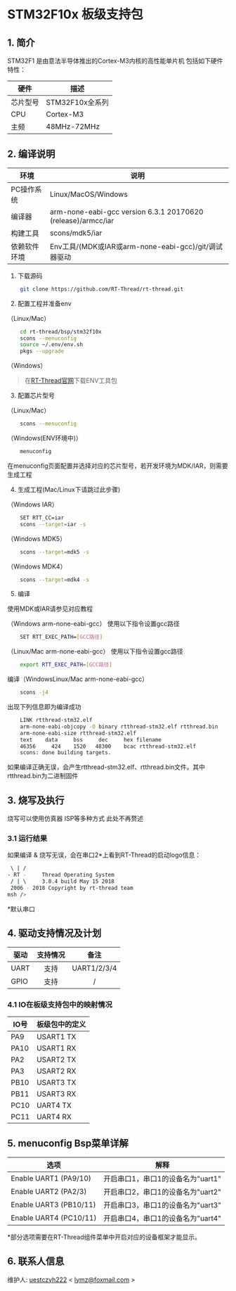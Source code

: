 # STM32F10x 板级支持包

## 1. 简介

STM32F1 是由意法半导体推出的Cortex-M3内核的高性能单片机
包括如下硬件特性：

| 硬件 | 描述 |
| -- | -- |
|芯片型号| STM32F10x全系列 |
|CPU| Cortex-M3 |
|主频| 48MHz-72MHz |

## 2. 编译说明


| 环境         | 说明                                                         |
| ------------ | ------------------------------------------------------------ |
| PC操作系统   | Linux/MacOS/Windows                                          |
| 编译器       | arm-none-eabi-gcc version 6.3.1 20170620 (release)/armcc/iar |
| 构建工具     | scons/mdk5/iar                                               |
| 依赖软件环境 | Env工具/(MDK或IAR或arm-none-eabi-gcc)/git/调试器驱动         |

1) 下载源码

```bash
    git clone https://github.com/RT-Thread/rt-thread.git
```

2) 配置工程并准备env

（Linux/Mac）

```bash
    cd rt-thread/bsp/stm32f10x
    scons --menuconfig
    source ~/.env/env.sh
    pkgs --upgrade
```

（Windows）

>在[RT-Thread官网][1]下载ENV工具包

3) 配置芯片型号

（Linux/Mac）

```bash
    scons --menuconfig
```

（Windows(ENV环境中)）

```bash
    menuconfig
```

在menuconfig页面配置并选择对应的芯片型号，若开发环境为MDK/IAR，则需要生成工程

4) 生成工程(Mac/Linux下请跳过此步骤)

（Windows IAR）

```bash
    SET RTT_CC=iar
    scons --target=iar -s
```

（Windows MDK5）

```bash
    scons --target=mdk5 -s
```

（Windows MDK4）

```bash
    scons --target=mdk4 -s
```


5) 编译

使用MDK或IAR请参见对应教程

（Windows arm-none-eabi-gcc）
使用以下指令设置gcc路径

```bash
    SET RTT_EXEC_PATH=[GCC路径]
```

（Linux/Mac arm-none-eabi-gcc）
使用以下指令设置gcc路径

```bash
    export RTT_EXEC_PATH=[GCC路径]
```

编译（WindowsLinux/Mac arm-none-eabi-gcc）

```bash
    scons -j4
```

出现下列信息即为编译成功

```bash
    LINK rtthread-stm32.elf
    arm-none-eabi-objcopy -O binary rtthread-stm32.elf rtthread.bin
    arm-none-eabi-size rtthread-stm32.elf
    text    data     bss     dec     hex filename
    46356     424    1520   48300    bcac rtthread-stm32.elf
    scons: done building targets.
```


如果编译正确无误，会产生rtthread-stm32.elf、rtthread.bin文件。其中rtthread.bin为二进制固件

## 3. 烧写及执行

烧写可以使用仿真器 ISP等多种方式 此处不再赘述

### 3.1 运行结果

如果编译 & 烧写无误，会在串口2*上看到RT-Thread的启动logo信息：

```bash
 \ | /
- RT -     Thread Operating System
 / | \     3.0.4 build May 15 2018
 2006 - 2018 Copyright by rt-thread team
msh />
```

*默认串口


## 4. 驱动支持情况及计划

| 驱动       | 支持情况 | 备注                         |
| ---------- | :------: | :--------------------------: |
| UART       | 支持     | UART1/2/3/4                    |
| GPIO       | 支持     | / |


### 4.1 IO在板级支持包中的映射情况

| IO号 | 板级包中的定义 |
| -- | -- |
| PA9 | USART1 TX |
| PA10 | USART1 RX |
| PA2 | USART2 TX |
| PA3 | USART2 RX |
| PB10 | USART3 TX |
| PB11 | USART3 RX |
| PC10 | UART4 TX |
| PC11 | UART4 RX |

## 5. menuconfig Bsp菜单详解

| 选项 | 解释 |
| -- | -- |
| Enable UART1 (PA9/10) | 开启串口1，串口1的设备名为"uart1" |
| Enable UART2 (PA2/3) | 开启串口2，串口1的设备名为"uart2" |
| Enable UART3 (PB10/11) | 开启串口3，串口1的设备名为"uart3" |
| Enable UART4 (PC10/11) | 开启串口4，串口1的设备名为"uart4" |

*部分选项需要在RT-Thread组件菜单中开启对应的设备框架才能显示。

## 6. 联系人信息

维护人:
[uestczyh222][4] < [lymz@foxmail.com][5] >

  [1]: https://www.rt-thread.org/page/download.html
  [4]: https://github.com/uestczyh222
  [5]: mailto:lymz@foxmail.com
